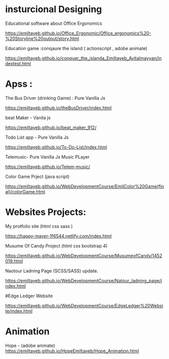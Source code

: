 

# insturcional Designing

Educational software about Office Ergonomics

https://emiltayeb.github.io/Office_Ergonomic/Office_ergonomics%20-%20Storyline%20output/story.html

Education game :conqaure the island ( actionscript , adobe animate)

https://emiltayeb.github.io/conquer_the_islanda_Emiltayeb_Avitalmayyan/indextest.html

# Apss :

 The Bus Driver (drinking Game) : Pure Vanilla Js
 
 https://emiltayeb.github.io/theBusDriver/index.html

 beat Maker  - Vanila js

https://emiltayeb.github.io/beat_maker_912/

 Todo List app -  Pure Vanilla Js

https://emiltayeb.github.io/To-Do-List/index.html

 Telemusic-  Pure Vanilla Js Music PLayer 

https://emiltayeb.github.io/Telem-music/

Color Game Prject (java script)

https://emiltayeb.github.io/WebDevelopmentCourse/EmilColor%20Game(final)/colorGame.html


# Websites Projects:
 My protfolio site  (html css sass )

https://happy-mayer-1f6544.netlify.com/index.html

Musume Of Candy Project (html css bootstrap 4)

https://emiltayeb.github.io/WebDevelopmentCourse/MusumeofCandy/1452019.html


 Naotour Ladning Page (SCSS/SASS) update.

https://emiltayeb.github.io/WebDevelopmentCourse/Natour_ladning_page/index.html


#Edge Ledger Website

https://emiltayeb.github.io/WebDevelopmentCourse/EdgeLedger%20Website/index.html



# Animation  

 Hope - (adobe animate)
https://emiltayeb.github.io/HopeEmiltayeb/Hope_Animation.html


